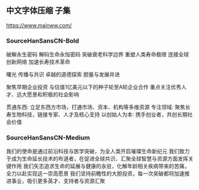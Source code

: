 ## 中文字体压缩 子集
https://www.mainww.com/

### SourceHanSansCN-Bold
破解永生密码
解码生命永恒密码
突破衰老科学边界
重塑人类寿命极限
连接全球创新网络
加速长寿技术革命

曙光
传播与共识
卓越的道德探索
胆量与发展并进

聚焦早期企业投资
与估值1亿美元以下的种子轮至A轮企业合作
重点关注优秀人才、远大愿景和积极的社会影响

贯通东西:
立足东西方市场，打通市场、资本、机构等多维资源
专注领域:
聚焦长寿生物科技，链接专家、人才及核心支持
以创始人为本:
携手创业者，共创长期社会价值

### SourceHanSansCN-Medium

我们的使命是通过前沿科技与医学突破，为全人类开启璀璨生命新纪元
我们致力于成为生命延长技术的布道者，在促进全球共识、汇聚全球智慧与资源方面发挥关键作用
我们矢志追求生命的延展与健康的永驻，化解年龄相关疾病带来的苦痛，全力以赴实现这一崇高愿景
我们坚持前瞻性的大胆投资，每一次突破都将加速推进事业，吸引更多英才、支持者与资源汇聚